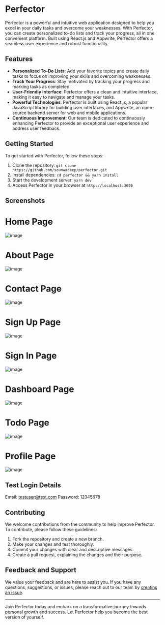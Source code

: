 # Perfector

Perfector is a powerful and intuitive web application designed to help you excel in your daily tasks and overcome your weaknesses. With Perfector, you can create personalized to-do lists and track your progress, all in one convenient platform. Built using React.js and Appwrite, Perfector offers a seamless user experience and robust functionality.

## Features

- **Personalized To-Do Lists**: Add your favorite topics and create daily tasks to focus on improving your skills and overcoming weaknesses.
- **Track Your Progress**: Stay motivated by tracking your progress and marking tasks as completed.
- **User-Friendly Interface**: Perfector offers a clean and intuitive interface, making it easy to navigate and manage your tasks.
- **Powerful Technologies**: Perfector is built using React.js, a popular JavaScript library for building user interfaces, and Appwrite, an open-source backend server for web and mobile applications.
- **Continuous Improvement**: Our team is dedicated to continuously enhancing Perfector to provide an exceptional user experience and address user feedback.

## Getting Started

To get started with Perfector, follow these steps:

1. Clone the repository: `git clone https://github.com/soumwadeep/perfector.git`
2. Install dependencies: `cd perfector && yarn install`
3. Start the development server: `yarn dev`
4. Access Perfector in your browser at `http://localhost:3000`

## Screenshots

# Home Page
![image](https://github.com/soumwadeep/Perfector/assets/69720515/b3536eca-0867-4079-98ae-3f8b28dc6f48)

# About Page
![image](https://github.com/soumwadeep/Perfector/assets/69720515/f4ad0aaa-117e-4871-9e82-64cd1b7d2b5c)

# Contact Page
![image](https://github.com/soumwadeep/Perfector/assets/69720515/5905e4c2-11ba-43d1-9860-7b3e65426d10)

# Sign Up Page
![image](https://github.com/soumwadeep/Perfector/assets/69720515/8ab682fa-d548-451c-8dc0-28a996c2f8be)

# Sign In Page
![image](https://github.com/soumwadeep/Perfector/assets/69720515/dd851e2c-d4ee-41f9-af82-54ed44e234aa)

# Dashboard Page
![image](https://github.com/soumwadeep/Perfector/assets/69720515/8958a92f-5bd8-46a1-88a4-4e461f302fbf)

# Todo Page
![image](https://github.com/soumwadeep/Perfector/assets/69720515/8d609433-1aa7-4db8-8416-4ba346c51481)

# Profile Page
![image](https://github.com/soumwadeep/Perfector/assets/69720515/d53e04ba-c540-485c-be1d-30efa744f509)


## Test Login Details

Email: testuser@test.com
Password: 12345678

## Contributing

We welcome contributions from the community to help improve Perfector. To contribute, please follow these guidelines:

1. Fork the repository and create a new branch.
2. Make your changes and test thoroughly.
3. Commit your changes with clear and descriptive messages.
4. Create a pull request, explaining the changes and their purpose.

## Feedback and Support

We value your feedback and are here to assist you. If you have any questions, suggestions, or issues, please reach out to our team by [creating an issue](https://github.com/soumwadeep/perfector/issues).

---

Join Perfector today and embark on a transformative journey towards personal growth and success. Let Perfector help you become the best version of yourself.
